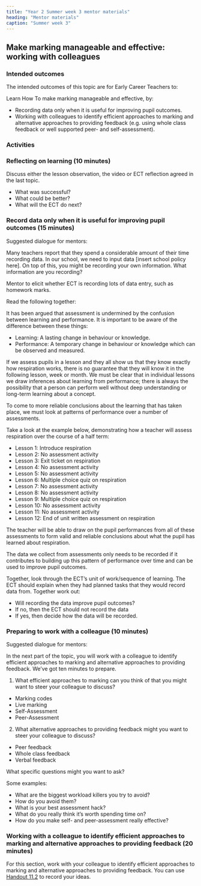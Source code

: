 ```yaml
---
title: "Year 2 Summer week 3 mentor materials"
heading: "Mentor materials"
caption: "Summer week 3"
---
```


## Make marking manageable and effective: working with colleagues

### Intended outcomes

The intended outcomes of this topic are for Early Career Teachers to:

Learn How To make marking manageable and effective, by:

- Recording data only when it is useful for improving pupil outcomes.
- Working with colleagues to identify efficient approaches to marking and alternative approaches to providing feedback (e.g. using whole class feedback or well supported peer- and self-assessment).

### Activities

### Reflecting on learning (10 minutes)

Discuss either the lesson observation, the video or ECT reflection agreed in the last topic.

- What was successful?
- What could be better?
- What will the ECT do next?

### Record data only when it is useful for improving pupil outcomes (15 minutes)

Suggested dialogue for mentors:

Many teachers report that they spend a considerable amount of their time recording data. In our school, we need to input data [insert school policy here]. On top of this, you might be recording your own information. What information are you recording?

Mentor to elicit whether ECT is recording lots of data entry, such as homework marks.

Read the following together:

It has been argued that assessment is undermined by the confusion between learning and performance. It is important to be aware of the difference between these things:

- Learning: A lasting change in behaviour or knowledge.
- Performance: A temporary change in behaviour or knowledge which can be observed and measured.

If we assess pupils in a lesson and they all show us that they know exactly how respiration works, there is no guarantee that they will know it in the following lesson, week or month. We must be clear that in individual lessons we draw inferences about learning from performance; there is always the possibility that a person can perform well without deep understanding or long-term learning about a concept.

To come to more reliable conclusions about the learning that has taken place, we must look at patterns of performance over a number of assessments.

Take a look at the example below, demonstrating how a teacher will assess respiration over the course of a half term:

- Lesson 1: Introduce respiration
- Lesson 2: No assessment activity
- Lesson 3: Exit ticket on respiration
- Lesson 4: No assessment activity
- Lesson 5: No assessment activity
- Lesson 6: Multiple choice quiz on respiration
- Lesson 7: No assessment activity
- Lesson 8: No assessment activity
- Lesson 9: Multiple choice quiz on respiration
- Lesson 10: No assessment activity
- Lesson 11: No assessment activity
- Lesson 12: End of unit written assessment on respiration

The teacher will be able to draw on the pupil performances from all of these assessments to form valid and reliable conclusions about what the pupil has learned about respiration.

The data we collect from assessments only needs to be recorded if it contributes to building up this pattern of performance over time and can be used to improve pupil outcomes.

Together, look through the ECT’s unit of work/sequence of learning. The ECT should explain when they had planned tasks that they would record data from. Together work out:

- Will recording the data improve pupil outcomes?
- If no, then the ECT should not record the data
- If yes, then decide how the data will be recorded.

### Preparing to work with a colleague (10 minutes)

Suggested dialogue for mentors:

In the next part of the topic, you will work with a colleague to identify efficient approaches to marking and alternative approaches to providing feedback. We’ve got ten minutes to prepare.

1. What efficient approaches to marking can you think of that you might want to steer your colleague to discuss?
  - Marking codes
  - Live marking
  - Self-Assessment
  - Peer-Assessment
2. What alternative approaches to providing feedback might you want to steer your colleague to discuss?
  - Peer feedback
  - Whole class feedback
  - Verbal feedback

What specific questions might you want to ask?

Some examples:

- What are the biggest workload killers you try to avoid?
- How do you avoid them?
- What is your best assessment hack?
- What do you really think it’s worth spending time on?
- How do you make self- and peer-assessment really effective?

### Working with a colleague to identify efficient approaches to marking and alternative approaches to providing feedback (20 minutes)

For this section, work with your colleague to identify efficient approaches to marking and alternative approaches to providing feedback. You can use [Handout 11.2](/assets/materials/edt-Block-11-mentor-handout-11.2.pdf) to record your ideas.
